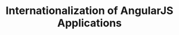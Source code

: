 ---
layout: post
title: Internationalization of AngularJS Applications
tags: [AngularJS]
share_image: http://i.imgur.com/X8YEo43.png
share_gif: http://i.imgur.com/zkKrFl4.gif
share_description: Translate your AngularJS application without page reload using angular-translate and angular-dynamic-locale
external-url: https://scotch.io/tutorials/internationalization-of-angularjs-applications
external_site: Scotch.io
---
